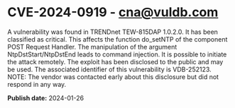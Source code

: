 # CVE-2024-0919 - cna@vuldb.com

A vulnerability was found in TRENDnet TEW-815DAP 1.0.2.0. It has been classified as critical. This affects the function do_setNTP of the component POST Request Handler. The manipulation of the argument NtpDstStart/NtpDstEnd leads to command injection. It is possible to initiate the attack remotely. The exploit has been disclosed to the public and may be used. The associated identifier of this vulnerability is VDB-252123. NOTE: The vendor was contacted early about this disclosure but did not respond in any way.

**Publish date:** 2024-01-26
